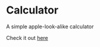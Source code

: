 # Calculator
A simple apple-look-alike calculator


Check it out [here](https://chakritp.github.io/calculator/)
